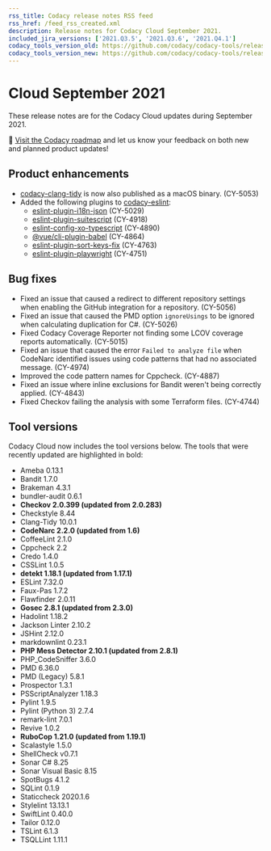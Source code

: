 ```yaml
---
rss_title: Codacy release notes RSS feed
rss_href: /feed_rss_created.xml
description: Release notes for Codacy Cloud September 2021.
included_jira_versions: ['2021.Q3.5', '2021.Q3.6', '2021.Q4.1']
codacy_tools_version_old: https://github.com/codacy/codacy-tools/releases/tag/3.7.0
codacy_tools_version_new: https://github.com/codacy/codacy-tools/releases/tag/3.9.12
---
```


# Cloud September 2021

These release notes are for the Codacy Cloud updates during September 2021.

📢 [Visit the Codacy roadmap](https://roadmap.codacy.com) and <span class="skip-vale">let us know</span> your feedback on both new and planned product updates!

## Product enhancements

-   [<span class="skip-vale">codacy-clang-tidy</span>](https://github.com/codacy/codacy-clang-tidy) is now also published as a macOS binary. (CY-5053)
-   Added the following plugins to [<span class="skip-vale">codacy-eslint</span>](https://github.com/codacy/codacy-eslint):
    -   [<span class="skip-vale">eslint-plugin-i18n-json</span>](https://www.npmjs.com/package/eslint-plugin-i18n-json) (CY-5029)
    -   [<span class="skip-vale">eslint-plugin-suitescript</span>](https://www.npmjs.com/package/eslint-plugin-suitescript) (CY-4918)
    -   [<span class="skip-vale">eslint-config-xo-typescript</span>](https://www.npmjs.com/package/eslint-config-xo-typescript) (CY-4890)
    -   [<span class="skip-vale">@vue/cli-plugin-babel</span>](https://www.npmjs.com/package/@vue/cli-plugin-babel) (CY-4864)
    -   [<span class="skip-vale">eslint-plugin-sort-keys-fix</span>](https://www.npmjs.com/package/eslint-plugin-sort-keys-fix) (CY-4763)
    -   [<span class="skip-vale">eslint-plugin-playwright</span>](https://www.npmjs.com/package/eslint-plugin-playwright) (CY-4751)

## Bug fixes

-   Fixed an issue that caused a redirect to different repository settings when enabling the GitHub integration for a repository. (CY-5056)
-   Fixed an issue that caused the PMD option `ignoreUsings` to be ignored when calculating duplication for C#. (CY-5026)
-   Fixed Codacy Coverage Reporter not finding some LCOV coverage reports automatically. (CY-5015)
-   Fixed an issue that caused the error `Failed to analyze file` when CodeNarc identified issues using code patterns that had no associated message. (CY-4974)
-   Improved the code pattern names for Cppcheck. (CY-4887)
-   Fixed an issue where inline exclusions for Bandit weren't being correctly applied. (CY-4843)
-   Fixed Checkov failing the analysis with some Terraform files. (CY-4744)

## Tool versions

Codacy Cloud now includes the tool versions below. The tools that were recently updated are highlighted in bold:

-   Ameba 0.13.1
-   Bandit 1.7.0
-   Brakeman 4.3.1
-   bundler-audit 0.6.1
-   **Checkov 2.0.399 (updated from 2.0.283)**
-   Checkstyle 8.44
-   Clang-Tidy 10.0.1
-   **CodeNarc 2.2.0 (updated from 1.6)**
-   CoffeeLint 2.1.0
-   Cppcheck 2.2
-   Credo 1.4.0
-   CSSLint 1.0.5
-   **detekt 1.18.1 (updated from 1.17.1)**
-   ESLint 7.32.0
-   Faux-Pas 1.7.2
-   Flawfinder 2.0.11
-   **Gosec 2.8.1 (updated from 2.3.0)**
-   Hadolint 1.18.2
-   Jackson Linter 2.10.2
-   JSHint 2.12.0
-   markdownlint 0.23.1
-   **PHP Mess Detector 2.10.1 (updated from 2.8.1)**
-   PHP_CodeSniffer 3.6.0
-   PMD 6.36.0
-   PMD (Legacy) 5.8.1
-   Prospector 1.3.1
-   PSScriptAnalyzer 1.18.3
-   Pylint 1.9.5
-   Pylint (Python 3) 2.7.4
-   remark-lint 7.0.1
-   Revive 1.0.2
-   **RuboCop 1.21.0 (updated from 1.19.1)**
-   Scalastyle 1.5.0
-   ShellCheck v0.7.1
-   Sonar C# 8.25
-   Sonar Visual Basic 8.15
-   SpotBugs 4.1.2
-   SQLint 0.1.9
-   Staticcheck 2020.1.6
-   Stylelint 13.13.1
-   SwiftLint 0.40.0
-   Tailor 0.12.0
-   TSLint 6.1.3
-   TSQLLint 1.11.1
